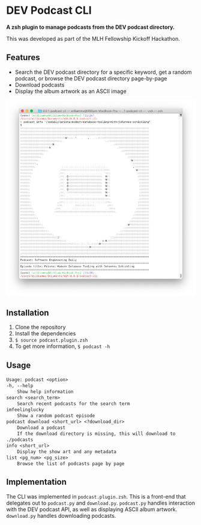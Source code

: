 # DEV Podcast CLI

**A zsh plugin to manage podcasts from the DEV podcast directory.**

This was developed as part of the MLH Fellowship Kickoff Hackathon.

## Features

* Search the DEV podcast directory for a specific keyword, get a random podcast, or browse the DEV podcast directory page-by-page
* Download podcasts
* Display the album artwork as an ASCII image

![Album Artwork Screenshot](https://raw.githubusercontent.com/MLH-Fellowship/0.0.1-podcast-cli/master/screenshots/podcast%20info%20screenshot.png)

## Installation

1. Clone the repository
2. Install the dependencies
3. `$ source podcast.plugin.zsh`
4. To get more information, `$ podcast -h`

## Usage

```
Usage: podcast <option>
-h, --help
	Show help information
search <search_term>
	Search recent podcasts for the search term
imfeelinglucky
	Show a random podcast episode
podcast download <short_url> <?download_dir>
	Download a podcast
	If the download directory is missing, this will download to ./podcasts
info <short_url>
	Display the show art and any metadata
list <pg_num> <pg_size>
	Browse the list of podcasts page by page
```

## Implementation

The CLI was implemented in `podcast.plugin.zsh`. This is a front-end that delegates out to `podcast.py` and `download.py`. `podcast.py` handles interaction with the DEV podcast API, as well as displaying ASCII album artwork. `download.py` handles downloading podcasts. 
